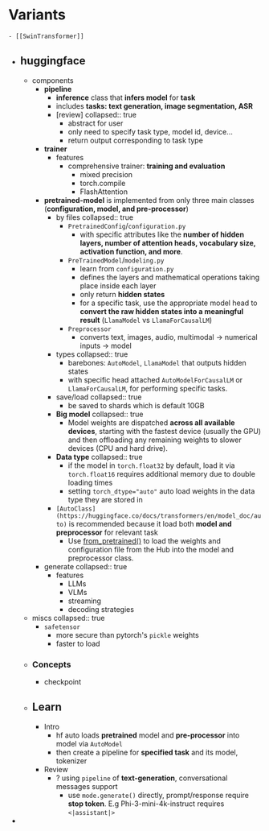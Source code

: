 # Variants
	- [[SwinTransformer]]
- ## huggingface
	- components
		- **pipeline**
			- **inference** class that **infers model** for **task**
			- includes **tasks: text generation, image segmentation, ASR**
			- [review]
			  collapsed:: true
				- abstract for user
				- only need to specify task type, model id, device...
				- return output corresponding to task type
		- **trainer**
			- features
				- comprehensive trainer: **training and evaluation**
					- mixed precision
					- torch.compile
					- FlashAttention
		- **pretrained-model** is implemented from only three main classes (**configuration, model, and pre-processor**)
			- by files
			  collapsed:: true
				- `PretrainedConfig`/`configuration.py`
					- with specific attributes like the **number of hidden layers, number of attention heads, vocabulary size, activation function, and more**.
				- `PreTrainedModel`/`modeling.py`
					- learn from `configuration.py`
					- defines the layers and mathematical operations taking place inside each layer
					- only return **hidden states**
					- for a specific task, use the appropriate model head to **convert the raw hidden states into a meaningful result** (`LlamaModel` vs `LlamaForCausalLM`)
				- `Preprocessor`
					- converts text, images, audio, multimodal -> numerical inputs -> model
			- types
			  collapsed:: true
				- barebones: `AutoModel`, `LlamaModel` that outputs hidden states
				- with specific head attached `AutoModelForCausalLM` or `LlamaForCausalLM`, for performing specific tasks.
			- save/load
			  collapsed:: true
				- be saved to shards which is default 10GB
			- **Big model**
			  collapsed:: true
				- Model weights are dispatched **across all available devices**, starting with
				   the fastest device (usually the GPU) and then offloading any remaining 
				  weights to slower devices (CPU and hard drive).
			- **Data type**
			  collapsed:: true
				- if the model in `torch.float32` by default, load it via `torch.float16` requires additional memory due to double loading times
				- setting `torch_dtype="auto"` auto load weights in the data type they are stored in
			- `[AutoClass](https://huggingface.co/docs/transformers/en/model_doc/auto)` is recommended because it load both **model and preprocessor** for relevant task
				- Use [from_pretrained()](https://huggingface.co/docs/transformers/v4.53.0/en/main_classes/model#transformers.PreTrainedModel.from_pretrained) to load the weights and configuration file from the Hub into the model and preprocessor class.
		- generate
		  collapsed:: true
			- features
				- LLMs
				- VLMs
				- streaming
				- decoding strategies
	- miscs
	  collapsed:: true
		- `safetensor`
			- more secure than pytorch's `pickle` weights
			- faster to load
	- ### Concepts
		- checkpoint
	- ## Learn
		- Intro
			- hf auto loads **pretrained** model and **pre-processor** into model via `AutoModel`
			- then create a pipeline for **specified task** and its model, tokenizer
		- Review
			- ? using `pipeline` of **text-generation**, conversational messages support
				- use `mode.generate()` directly, prompt/response require **stop token**. E.g Phi-3-mini-4k-instruct requires `<|assistant|>`
-